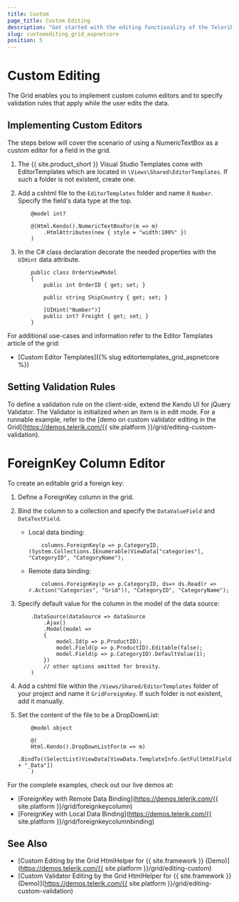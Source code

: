 ```yaml
---
title: Custom
page_title: Custom Editing
description: "Get started with the editing functionality of the Telerik UI Grid component for {{ site.framework }} allowing you to manipulate the way the data is presented."
slug: customediting_grid_aspnetcore
position: 5
---
```


# Custom Editing

The Grid enables you to implement custom column editors and to specify validation rules that apply while the user edits the data.

## Implementing Custom Editors

The steps below will cover the scenario of using a NumericTextBox as a custom editor for a field in the grid.

1. The {{ site.product_short }} Visual Studio Templates come with EditorTemplates which are located in `\Views\Shared\EditorTemplates`. If such a folder is not existent, create one. 

1. Add a cshtml file to the `EditorTemplates` folder and name it `Number`. Specify the field's data type at the top.

    ```HtmlHelper
        @model int?
        
        @(Html.Kendo().NumericTextBoxFor(m => m)
            .HtmlAttributes(new { style = "width:100%" })
        )
    ```

1. In the C# class declaration decorate the needed properties with the `UIHint` data attribute.

    ```Model
        public class OrderViewModel
        {
            public int OrderID { get; set; }

            public string ShipCountry { get; set; }

            [UIHint("Number")]
            public int? Freight { get; set; }
        }
    ```

For additional use-cases and information refer to the Editor Templates article of the grid:

* [Custom Editor Templates]({% slug editortemplates_grid_aspnetcore %})

## Setting Validation Rules

To define a validation rule on the client-side, extend the Kendo UI for jQuery Validator. The Validator is initialized when an item is in edit mode. For a runnable example, refer to the [demo on custom validator editing in the Grid](https://demos.telerik.com/{{ site.platform }}/grid/editing-custom-validation).

# ForeignKey Column Editor

To create an editable grid a foreign key:

1. Define a ForeignKey column in the grid.

1. Bind the column to a collection and specify the `DataValueField` and `DataTextField`.

    * Local data binding:

        ```HtmlHelper
            columns.ForeignKey(p => p.CategoryID, (System.Collections.IEnumerable)ViewData["categories"], "CategoryID", "CategoryName");
        ```

    * Remote data binding:

        ```HtmlHelper
            columns.ForeignKey(p => p.CategoryID, ds=> ds.Read(r => r.Action("Categories", "Grid")), "CategoryID", "CategoryName");
        ```

1. Specify default value for the column in the model of the data source:

    ```HtmlHelper
        .DataSource(dataSource => dataSource
            .Ajax()
            .Model(model =>
            {
                model.Id(p => p.ProductID);
                model.Field(p => p.ProductID).Editable(false);
                model.Field(p => p.CategoryID).DefaultValue(1);
            })
            // other options omitted for brevity.
        )
    ```

1. Add a cshtml file within the `/Views/Shared/EditorTemplates` folder of your project and name it `GridForeignKey`. If such folder is not existent, add it manually.

1. Set the content of the file to be a DropDownList:

    ```HtmlHelper
        @model object
                
        @(
        Html.Kendo().DropDownListFor(m => m)        
                .BindTo((SelectList)ViewData[ViewData.TemplateInfo.GetFullHtmlFieldName("") + "_Data"])
        )
    ```

For the complete examples, check out our live demos at:

* [ForeignKey with Remote Data Binding](https://demos.telerik.com/{{ site.platform }}/grid/foreignkeycolumn)
* [ForeignKey with Local Data Binding](https://demos.telerik.com/{{ site.platform }}/grid/foreignkeycolumnbinding)

## See Also

* [Custom Editing by the Grid HtmlHelper for {{ site.framework }} (Demo)](https://demos.telerik.com/{{ site.platform }}/grid/editing-custom)
* [Custom Validator Editing by the Grid HtmlHelper for {{ site.framework }}  (Demo)](https://demos.telerik.com/{{ site.platform }}/grid/editing-custom-validation)
